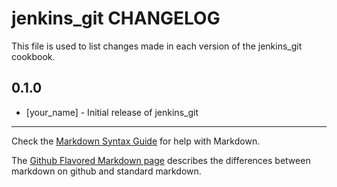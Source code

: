 jenkins_git CHANGELOG
=====================

This file is used to list changes made in each version of the jenkins_git cookbook.

0.1.0
-----
- [your_name] - Initial release of jenkins_git

- - -
Check the [Markdown Syntax Guide](http://daringfireball.net/projects/markdown/syntax) for help with Markdown.

The [Github Flavored Markdown page](http://github.github.com/github-flavored-markdown/) describes the differences between markdown on github and standard markdown.
